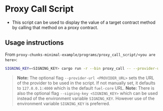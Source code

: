 # Proxy Call Script

- This script can be used to display the value of a target contract method by calling that method on a proxy contract.

## Usage instructions

From `proxy-chunks-minimal-example/programs/proxy_call_script/<you are here>`:

```bash
SIGNING_KEY=<SIGNING_KEY> cargo run -r --bin proxy_call -- --provider-url <PROVIDER_URL> --proxy_contract_id <PROXY_CONTRACT_ID>
```

> **Note:** The optional flag `--provider-url <PROVIDER_URL>` sets the URL of the provider to be used in the script. If not manually set, it defaults to `127.0.0.1:4000` which is the default `fuel-core` URL.
> **Note:** There is also the optional flag `--signing-key <SIGNING_KEY>` which can be used instead of the environment variable `SIGNING_KEY`. However use of the environment variable `SIGNING_KEY` is preferred.
